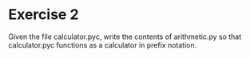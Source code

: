 Exercise 2
==========

Given the file calculator.pyc, write the contents of arithmetic.py so that calculator.pyc functions as a calculator in prefix notation.